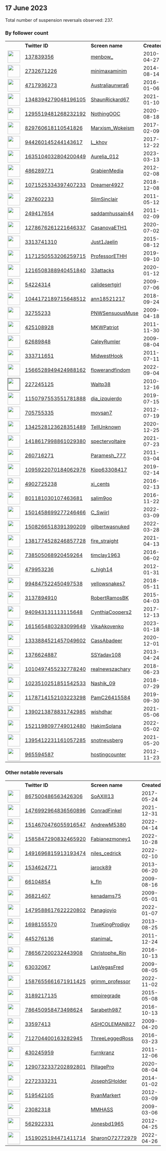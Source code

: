 
## 17 June 2023
Total number of suspension reversals observed: 237.

### By follower count
<table><tr><th></th><th align="left">Twitter ID</th><th align="left">Screen name</th>
<th align="left">Created</th><th align="left">Status</th><th align="left">Suspended</th><th align="left">Followers</th>
<tr><td><a href="https://pbs.twimg.com/profile_images/1341180401700630529/XwnHx23F_normal.jpg"><img src="https://pbs.twimg.com/profile_images/1341180401700630529/XwnHx23F_normal.jpg" width="40px" height="40px" align="center"/></a></td><td><a href="https://twitter.com/intent/user?user_id=137839356">137839356</a></td><td><a href="https://twitter.com/menbow_">menbow_</a></td><td>2010-04-27</td><td align="center"></td><td>2023-04-11</td><td>87676</td></tr>
<tr><td><a href="https://pbs.twimg.com/profile_images/1562490075199721474/8vwAJOlu_normal.jpg"><img src="https://pbs.twimg.com/profile_images/1562490075199721474/8vwAJOlu_normal.jpg" width="40px" height="40px" align="center"/></a></td><td><a href="https://twitter.com/intent/user?user_id=2732671226">2732671226</a></td><td><a href="https://twitter.com/minimaxaminim">minimaxaminim</a></td><td>2014-08-14</td><td align="center"></td><td>2023-04-17</td><td>39882</td></tr>
<tr><td><a href="https://pbs.twimg.com/profile_images/714444107423330304/gfE7Eqaj_normal.jpg"><img src="https://pbs.twimg.com/profile_images/714444107423330304/gfE7Eqaj_normal.jpg" width="40px" height="40px" align="center"/></a></td><td><a href="https://twitter.com/intent/user?user_id=4717936273">4717936273</a></td><td><a href="https://twitter.com/Australiaunwra6">Australiaunwra6</a></td><td>2016-01-06</td><td align="center"></td><td></td><td>28629</td></tr>
<tr><td><a href="https://pbs.twimg.com/profile_images/1654124057548443653/qnbXnApe_normal.jpg"><img src="https://pbs.twimg.com/profile_images/1654124057548443653/qnbXnApe_normal.jpg" width="40px" height="40px" align="center"/></a></td><td><a href="https://twitter.com/intent/user?user_id=1348394279048196105">1348394279048196105</a></td><td><a href="https://twitter.com/ShaunRickard67">ShaunRickard67</a></td><td>2021-01-10</td><td align="center"></td><td>2023-06-15</td><td>15578</td></tr>
<tr><td><a href="https://pbs.twimg.com/profile_images/1666494547084574722/P5bF4i8Q_normal.jpg"><img src="https://pbs.twimg.com/profile_images/1666494547084574722/P5bF4i8Q_normal.jpg" width="40px" height="40px" align="center"/></a></td><td><a href="https://twitter.com/intent/user?user_id=1295519481268232192">1295519481268232192</a></td><td><a href="https://twitter.com/NothingOOC">NothingOOC</a></td><td>2020-08-18</td><td align="center"></td><td></td><td>15472</td></tr>
<tr><td><a href="https://pbs.twimg.com/profile_images/977922022478110721/ivcatrcl_normal.jpg"><img src="https://pbs.twimg.com/profile_images/977922022478110721/ivcatrcl_normal.jpg" width="40px" height="40px" align="center"/></a></td><td><a href="https://twitter.com/intent/user?user_id=829760618110541826">829760618110541826</a></td><td><a href="https://twitter.com/Marxism_Wokeism">Marxism_Wokeism</a></td><td>2017-02-09</td><td align="center"></td><td></td><td>15204</td></tr>
<tr><td><a href="https://pbs.twimg.com/profile_images/1333121436102365186/q0uOkjQG_normal.jpg"><img src="https://pbs.twimg.com/profile_images/1333121436102365186/q0uOkjQG_normal.jpg" width="40px" height="40px" align="center"/></a></td><td><a href="https://twitter.com/intent/user?user_id=944260145244143617">944260145244143617</a></td><td><a href="https://twitter.com/L_khov">L_khov</a></td><td>2017-12-22</td><td align="center"></td><td></td><td>11431</td></tr>
<tr><td><a href="https://pbs.twimg.com/profile_images/1670335039966461953/t7dlbvhZ_normal.jpg"><img src="https://pbs.twimg.com/profile_images/1670335039966461953/t7dlbvhZ_normal.jpg" width="40px" height="40px" align="center"/></a></td><td><a href="https://twitter.com/intent/user?user_id=1635104032804200449">1635104032804200449</a></td><td><a href="https://twitter.com/Aurelia_012">Aurelia_012</a></td><td>2023-03-13</td><td align="center"></td><td>2023-06-07</td><td>10529</td></tr>
<tr><td><a href="https://pbs.twimg.com/profile_images/936985812746555392/w5a9BkBa_normal.jpg"><img src="https://pbs.twimg.com/profile_images/936985812746555392/w5a9BkBa_normal.jpg" width="40px" height="40px" align="center"/></a></td><td><a href="https://twitter.com/intent/user?user_id=486289771">486289771</a></td><td><a href="https://twitter.com/GrabienMedia">GrabienMedia</a></td><td>2012-02-08</td><td align="center"></td><td>2023-06-16</td><td>8967</td></tr>
<tr><td><a href="https://pbs.twimg.com/profile_images/1669122765536862208/-OL0LadP_normal.jpg"><img src="https://pbs.twimg.com/profile_images/1669122765536862208/-OL0LadP_normal.jpg" width="40px" height="40px" align="center"/></a></td><td><a href="https://twitter.com/intent/user?user_id=1071525334397407233">1071525334397407233</a></td><td><a href="https://twitter.com/Dreamer4927">Dreamer4927</a></td><td>2018-12-08</td><td align="center"></td><td>2023-05-04</td><td>8179</td></tr>
<tr><td><a href="https://pbs.twimg.com/profile_images/1090009086073208832/ApfaO4dc_normal.jpg"><img src="https://pbs.twimg.com/profile_images/1090009086073208832/ApfaO4dc_normal.jpg" width="40px" height="40px" align="center"/></a></td><td><a href="https://twitter.com/intent/user?user_id=297602233">297602233</a></td><td><a href="https://twitter.com/SlimSinclair">SlimSinclair</a></td><td>2011-05-12</td><td align="center"></td><td></td><td>7571</td></tr>
<tr><td><a href="https://pbs.twimg.com/profile_images/1666506227818299392/C1jZO3UU_normal.jpg"><img src="https://pbs.twimg.com/profile_images/1666506227818299392/C1jZO3UU_normal.jpg" width="40px" height="40px" align="center"/></a></td><td><a href="https://twitter.com/intent/user?user_id=249417654">249417654</a></td><td><a href="https://twitter.com/saddamhussain44">saddamhussain44</a></td><td>2011-02-09</td><td align="center"></td><td>2023-03-08</td><td>7343</td></tr>
<tr><td><a href="https://pbs.twimg.com/profile_images/1648885168537477120/F3-SxUNh_normal.jpg"><img src="https://pbs.twimg.com/profile_images/1648885168537477120/F3-SxUNh_normal.jpg" width="40px" height="40px" align="center"/></a></td><td><a href="https://twitter.com/intent/user?user_id=1278676261221646337">1278676261221646337</a></td><td><a href="https://twitter.com/CasanovaETH1">CasanovaETH1</a></td><td>2020-07-02</td><td align="center"></td><td>2023-06-07</td><td>6880</td></tr>
<tr><td><a href="https://pbs.twimg.com/profile_images/1670794240480223234/dOeHwqeE_normal.jpg"><img src="https://pbs.twimg.com/profile_images/1670794240480223234/dOeHwqeE_normal.jpg" width="40px" height="40px" align="center"/></a></td><td><a href="https://twitter.com/intent/user?user_id=3313741310">3313741310</a></td><td><a href="https://twitter.com/Just1Jaelin">Just1Jaelin</a></td><td>2015-08-12</td><td align="center"></td><td></td><td>5344</td></tr>
<tr><td><a href="https://pbs.twimg.com/profile_images/1535406246202953729/BpkwD9xD_normal.jpg"><img src="https://pbs.twimg.com/profile_images/1535406246202953729/BpkwD9xD_normal.jpg" width="40px" height="40px" align="center"/></a></td><td><a href="https://twitter.com/intent/user?user_id=1171250553206259715">1171250553206259715</a></td><td><a href="https://twitter.com/ProfessorETHH">ProfessorETHH</a></td><td>2019-09-10</td><td align="center"></td><td>2022-11-14</td><td>5133</td></tr>
<tr><td><a href="https://pbs.twimg.com/profile_images/1225424093983494144/OwMYufZP_normal.jpg"><img src="https://pbs.twimg.com/profile_images/1225424093983494144/OwMYufZP_normal.jpg" width="40px" height="40px" align="center"/></a></td><td><a href="https://twitter.com/intent/user?user_id=1216508388940451840">1216508388940451840</a></td><td><a href="https://twitter.com/33attacks">33attacks</a></td><td>2020-01-12</td><td align="center"></td><td></td><td>4615</td></tr>
<tr><td><a href="https://pbs.twimg.com/profile_images/1565505347430785024/2WYRNpHy_normal.jpg"><img src="https://pbs.twimg.com/profile_images/1565505347430785024/2WYRNpHy_normal.jpg" width="40px" height="40px" align="center"/></a></td><td><a href="https://twitter.com/intent/user?user_id=54224314">54224314</a></td><td><a href="https://twitter.com/calidesertgirl">calidesertgirl</a></td><td>2009-07-06</td><td align="center"></td><td>2022-11-11</td><td>4345</td></tr>
<tr><td><a href="https://pbs.twimg.com/profile_images/1185932210429448192/E5jmQL-I_normal.jpg"><img src="https://pbs.twimg.com/profile_images/1185932210429448192/E5jmQL-I_normal.jpg" width="40px" height="40px" align="center"/></a></td><td><a href="https://twitter.com/intent/user?user_id=1044172189715648512">1044172189715648512</a></td><td><a href="https://twitter.com/ann18521217">ann18521217</a></td><td>2018-09-24</td><td align="center"></td><td></td><td>3173</td></tr>
<tr><td><a href="https://pbs.twimg.com/profile_images/1536692123931553792/I9de3Y4q_normal.jpg"><img src="https://pbs.twimg.com/profile_images/1536692123931553792/I9de3Y4q_normal.jpg" width="40px" height="40px" align="center"/></a></td><td><a href="https://twitter.com/intent/user?user_id=32755233">32755233</a></td><td><a href="https://twitter.com/PNWSensuousMuse">PNWSensuousMuse</a></td><td>2009-04-18</td><td align="center"></td><td>2022-07-15</td><td>2830</td></tr>
<tr><td><a href="https://pbs.twimg.com/profile_images/924832036942118912/FwwgvLe2_normal.jpg"><img src="https://pbs.twimg.com/profile_images/924832036942118912/FwwgvLe2_normal.jpg" width="40px" height="40px" align="center"/></a></td><td><a href="https://twitter.com/intent/user?user_id=425108928">425108928</a></td><td><a href="https://twitter.com/MKWPatriot">MKWPatriot</a></td><td>2011-11-30</td><td align="center"></td><td></td><td>2302</td></tr>
<tr><td><a href="https://pbs.twimg.com/profile_images/1499837345507520520/Y8zD24O2_normal.jpg"><img src="https://pbs.twimg.com/profile_images/1499837345507520520/Y8zD24O2_normal.jpg" width="40px" height="40px" align="center"/></a></td><td><a href="https://twitter.com/intent/user?user_id=62689848">62689848</a></td><td><a href="https://twitter.com/CaleyRumler">CaleyRumler</a></td><td>2009-08-04</td><td align="center"></td><td>2023-04-24</td><td>2211</td></tr>
<tr><td><a href="https://pbs.twimg.com/profile_images/1573782865124507649/t9bNOWUP_normal.jpg"><img src="https://pbs.twimg.com/profile_images/1573782865124507649/t9bNOWUP_normal.jpg" width="40px" height="40px" align="center"/></a></td><td><a href="https://twitter.com/intent/user?user_id=333711651">333711651</a></td><td><a href="https://twitter.com/MidwestHook">MidwestHook</a></td><td>2011-07-11</td><td align="center"></td><td>2023-01-06</td><td>2069</td></tr>
<tr><td><a href="https://pbs.twimg.com/profile_images/1668649797480226819/lXBxAh7h_normal.jpg"><img src="https://pbs.twimg.com/profile_images/1668649797480226819/lXBxAh7h_normal.jpg" width="40px" height="40px" align="center"/></a></td><td><a href="https://twitter.com/intent/user?user_id=1566528949424988162">1566528949424988162</a></td><td><a href="https://twitter.com/flowerandfindom">flowerandfindom</a></td><td>2022-09-04</td><td align="center"></td><td>2023-06-02</td><td>1824</td></tr>
<tr><td><a href=""><img src="" width="40px" height="40px" align="center"/></a></td><td><a href="https://twitter.com/intent/user?user_id=227245125">227245125</a></td><td><a href="https://twitter.com/Waltp38">Waltp38</a></td><td>2010-12-16</td><td align="center"></td><td>2022-03-14</td><td>1661</td></tr>
<tr><td><a href="https://pbs.twimg.com/profile_images/1669773482337468429/wbJdFK-e_normal.jpg"><img src="https://pbs.twimg.com/profile_images/1669773482337468429/wbJdFK-e_normal.jpg" width="40px" height="40px" align="center"/></a></td><td><a href="https://twitter.com/intent/user?user_id=1150797553551781888">1150797553551781888</a></td><td><a href="https://twitter.com/dia_izquierdo">dia_izquierdo</a></td><td>2019-07-15</td><td align="center"></td><td>2022-11-24</td><td>1626</td></tr>
<tr><td><a href="https://pbs.twimg.com/profile_images/1615710412913217537/9ojhIZxt_normal.jpg"><img src="https://pbs.twimg.com/profile_images/1615710412913217537/9ojhIZxt_normal.jpg" width="40px" height="40px" align="center"/></a></td><td><a href="https://twitter.com/intent/user?user_id=705755335">705755335</a></td><td><a href="https://twitter.com/moysan7">moysan7</a></td><td>2012-07-19</td><td align="center"></td><td>2023-05-26</td><td>1551</td></tr>
<tr><td><a href="https://pbs.twimg.com/profile_images/1528422910867693572/AxpaK9GC_normal.jpg"><img src="https://pbs.twimg.com/profile_images/1528422910867693572/AxpaK9GC_normal.jpg" width="40px" height="40px" align="center"/></a></td><td><a href="https://twitter.com/intent/user?user_id=1342528123628351489">1342528123628351489</a></td><td><a href="https://twitter.com/TellUnknown">TellUnknown</a></td><td>2020-12-25</td><td align="center"></td><td>2022-05-28</td><td>1460</td></tr>
<tr><td><a href="https://pbs.twimg.com/profile_images/1669100937758011393/u3cUf8LW_normal.jpg"><img src="https://pbs.twimg.com/profile_images/1669100937758011393/u3cUf8LW_normal.jpg" width="40px" height="40px" align="center"/></a></td><td><a href="https://twitter.com/intent/user?user_id=1418617998861029380">1418617998861029380</a></td><td><a href="https://twitter.com/spectervoltaire">spectervoltaire</a></td><td>2021-07-23</td><td align="center"></td><td>2023-06-13</td><td>1448</td></tr>
<tr><td><a href="https://pbs.twimg.com/profile_images/1217663726737735682/hX2pveXl_normal.jpg"><img src="https://pbs.twimg.com/profile_images/1217663726737735682/hX2pveXl_normal.jpg" width="40px" height="40px" align="center"/></a></td><td><a href="https://twitter.com/intent/user?user_id=260716271">260716271</a></td><td><a href="https://twitter.com/Paramesh_777">Paramesh_777</a></td><td>2011-03-04</td><td align="center"></td><td>2022-10-20</td><td>1416</td></tr>
<tr><td><a href="https://pbs.twimg.com/profile_images/1438686094237650944/-_VcB-R0_normal.jpg"><img src="https://pbs.twimg.com/profile_images/1438686094237650944/-_VcB-R0_normal.jpg" width="40px" height="40px" align="center"/></a></td><td><a href="https://twitter.com/intent/user?user_id=1095922070184062976">1095922070184062976</a></td><td><a href="https://twitter.com/Kipp63308417">Kipp63308417</a></td><td>2019-02-14</td><td align="center">🔒</td><td>2023-05-27</td><td>1345</td></tr>
<tr><td><a href="https://pbs.twimg.com/profile_images/1670431470874431488/RotrTTR3_normal.jpg"><img src="https://pbs.twimg.com/profile_images/1670431470874431488/RotrTTR3_normal.jpg" width="40px" height="40px" align="center"/></a></td><td><a href="https://twitter.com/intent/user?user_id=4902725238">4902725238</a></td><td><a href="https://twitter.com/xi_cents">xi_cents</a></td><td>2016-02-13</td><td align="center"></td><td>2022-12-21</td><td>1089</td></tr>
<tr><td><a href="https://pbs.twimg.com/profile_images/1667532834938974209/Ojm0DNB9_normal.jpg"><img src="https://pbs.twimg.com/profile_images/1667532834938974209/Ojm0DNB9_normal.jpg" width="40px" height="40px" align="center"/></a></td><td><a href="https://twitter.com/intent/user?user_id=801181030107463681">801181030107463681</a></td><td><a href="https://twitter.com/salim9oo">salim9oo</a></td><td>2016-11-22</td><td align="center"></td><td>2022-10-17</td><td>1001</td></tr>
<tr><td><a href="https://pbs.twimg.com/profile_images/1670345438279634944/Zyk9LWY8_normal.jpg"><img src="https://pbs.twimg.com/profile_images/1670345438279634944/Zyk9LWY8_normal.jpg" width="40px" height="40px" align="center"/></a></td><td><a href="https://twitter.com/intent/user?user_id=1501458699277246466">1501458699277246466</a></td><td><a href="https://twitter.com/C_Swiirl">C_Swiirl</a></td><td>2022-03-09</td><td align="center"></td><td>2023-02-28</td><td>994</td></tr>
<tr><td><a href="https://pbs.twimg.com/profile_images/1542823716576342016/cM4neli7_normal.jpg"><img src="https://pbs.twimg.com/profile_images/1542823716576342016/cM4neli7_normal.jpg" width="40px" height="40px" align="center"/></a></td><td><a href="https://twitter.com/intent/user?user_id=1508266518391390209">1508266518391390209</a></td><td><a href="https://twitter.com/gilbertwasnuked">gilbertwasnuked</a></td><td>2022-03-28</td><td align="center"></td><td>2022-07-29</td><td>953</td></tr>
<tr><td><a href="https://pbs.twimg.com/profile_images/1386983441699418114/G1Fp7hPN_normal.jpg"><img src="https://pbs.twimg.com/profile_images/1386983441699418114/G1Fp7hPN_normal.jpg" width="40px" height="40px" align="center"/></a></td><td><a href="https://twitter.com/intent/user?user_id=1381774528246857728">1381774528246857728</a></td><td><a href="https://twitter.com/fire_straight">fire_straight</a></td><td>2021-04-13</td><td align="center"></td><td>2022-02-13</td><td>913</td></tr>
<tr><td><a href="https://pbs.twimg.com/profile_images/1174834609307041792/jFjvoKy8_normal.jpg"><img src="https://pbs.twimg.com/profile_images/1174834609307041792/jFjvoKy8_normal.jpg" width="40px" height="40px" align="center"/></a></td><td><a href="https://twitter.com/intent/user?user_id=738505068920459264">738505068920459264</a></td><td><a href="https://twitter.com/timclay1963">timclay1963</a></td><td>2016-06-02</td><td align="center"></td><td></td><td>898</td></tr>
<tr><td><a href="https://pbs.twimg.com/profile_images/981276419069235201/hTb9gpIX_normal.jpg"><img src="https://pbs.twimg.com/profile_images/981276419069235201/hTb9gpIX_normal.jpg" width="40px" height="40px" align="center"/></a></td><td><a href="https://twitter.com/intent/user?user_id=479953236">479953236</a></td><td><a href="https://twitter.com/c_high14">c_high14</a></td><td>2012-01-31</td><td align="center"></td><td>2022-09-10</td><td>830</td></tr>
<tr><td><a href="https://pbs.twimg.com/profile_images/1363632932561149952/Epbww6CT_normal.jpg"><img src="https://pbs.twimg.com/profile_images/1363632932561149952/Epbww6CT_normal.jpg" width="40px" height="40px" align="center"/></a></td><td><a href="https://twitter.com/intent/user?user_id=994847522450497538">994847522450497538</a></td><td><a href="https://twitter.com/yellowsnakes7">yellowsnakes7</a></td><td>2018-05-11</td><td align="center"></td><td>2022-03-29</td><td>825</td></tr>
<tr><td><a href="https://pbs.twimg.com/profile_images/1332119928862863360/z3rCGd0F_normal.jpg"><img src="https://pbs.twimg.com/profile_images/1332119928862863360/z3rCGd0F_normal.jpg" width="40px" height="40px" align="center"/></a></td><td><a href="https://twitter.com/intent/user?user_id=3137894910">3137894910</a></td><td><a href="https://twitter.com/RobertRamosBK">RobertRamosBK</a></td><td>2015-04-03</td><td align="center"></td><td>2022-06-12</td><td>790</td></tr>
<tr><td><a href="https://pbs.twimg.com/profile_images/1173591289662717952/WyEp8GqQ_normal.jpg"><img src="https://pbs.twimg.com/profile_images/1173591289662717952/WyEp8GqQ_normal.jpg" width="40px" height="40px" align="center"/></a></td><td><a href="https://twitter.com/intent/user?user_id=940943131113115648">940943131113115648</a></td><td><a href="https://twitter.com/CynthiaCoopers2">CynthiaCoopers2</a></td><td>2017-12-13</td><td align="center"></td><td></td><td>725</td></tr>
<tr><td><a href="https://pbs.twimg.com/profile_images/1618894823087276032/4aoFyseA_normal.jpg"><img src="https://pbs.twimg.com/profile_images/1618894823087276032/4aoFyseA_normal.jpg" width="40px" height="40px" align="center"/></a></td><td><a href="https://twitter.com/intent/user?user_id=1615654803283099649">1615654803283099649</a></td><td><a href="https://twitter.com/VikaAkovenko">VikaAkovenko</a></td><td>2023-01-18</td><td align="center"></td><td>2023-06-04</td><td>698</td></tr>
<tr><td><a href="https://pbs.twimg.com/profile_images/1572027202534793217/q4UrSuxw_normal.jpg"><img src="https://pbs.twimg.com/profile_images/1572027202534793217/q4UrSuxw_normal.jpg" width="40px" height="40px" align="center"/></a></td><td><a href="https://twitter.com/intent/user?user_id=1333884521457049602">1333884521457049602</a></td><td><a href="https://twitter.com/CassAbadeer">CassAbadeer</a></td><td>2020-12-01</td><td align="center"></td><td>2022-09-21</td><td>686</td></tr>
<tr><td><a href="https://pbs.twimg.com/profile_images/1338190593021726720/ozb7Jr4S_normal.jpg"><img src="https://pbs.twimg.com/profile_images/1338190593021726720/ozb7Jr4S_normal.jpg" width="40px" height="40px" align="center"/></a></td><td><a href="https://twitter.com/intent/user?user_id=1376624887">1376624887</a></td><td><a href="https://twitter.com/SSYadav108">SSYadav108</a></td><td>2013-04-24</td><td align="center"></td><td>2022-08-13</td><td>659</td></tr>
<tr><td><a href="https://pbs.twimg.com/profile_images/1013228676316565504/ZHFcFTR9_normal.jpg"><img src="https://pbs.twimg.com/profile_images/1013228676316565504/ZHFcFTR9_normal.jpg" width="40px" height="40px" align="center"/></a></td><td><a href="https://twitter.com/intent/user?user_id=1010497455232778240">1010497455232778240</a></td><td><a href="https://twitter.com/realnewszachary">realnewszachary</a></td><td>2018-06-23</td><td align="center"></td><td></td><td>632</td></tr>
<tr><td><a href="https://pbs.twimg.com/profile_images/1670507347645730816/mvbLPGRa_normal.jpg"><img src="https://pbs.twimg.com/profile_images/1670507347645730816/mvbLPGRa_normal.jpg" width="40px" height="40px" align="center"/></a></td><td><a href="https://twitter.com/intent/user?user_id=1023510251851542533">1023510251851542533</a></td><td><a href="https://twitter.com/Nashik_09">Nashik_09</a></td><td>2018-07-29</td><td align="center"></td><td>2022-12-22</td><td>626</td></tr>
<tr><td><a href="https://pbs.twimg.com/profile_images/1233459264557125634/Zy0vxuCQ_normal.jpg"><img src="https://pbs.twimg.com/profile_images/1233459264557125634/Zy0vxuCQ_normal.jpg" width="40px" height="40px" align="center"/></a></td><td><a href="https://twitter.com/intent/user?user_id=1178714152103223298">1178714152103223298</a></td><td><a href="https://twitter.com/PamC26415584">PamC26415584</a></td><td>2019-09-30</td><td align="center"></td><td></td><td>492</td></tr>
<tr><td><a href="https://pbs.twimg.com/profile_images/1497546264711290881/gaHAonQO_normal.jpg"><img src="https://pbs.twimg.com/profile_images/1497546264711290881/gaHAonQO_normal.jpg" width="40px" height="40px" align="center"/></a></td><td><a href="https://twitter.com/intent/user?user_id=1390213878831742985">1390213878831742985</a></td><td><a href="https://twitter.com/wishdhar">wishdhar</a></td><td>2021-05-06</td><td align="center"></td><td>2022-04-30</td><td>429</td></tr>
<tr><td><a href="https://pbs.twimg.com/profile_images/1613395800276766722/0OBwX0pR_normal.jpg"><img src="https://pbs.twimg.com/profile_images/1613395800276766722/0OBwX0pR_normal.jpg" width="40px" height="40px" align="center"/></a></td><td><a href="https://twitter.com/intent/user?user_id=1521198097749012480">1521198097749012480</a></td><td><a href="https://twitter.com/HakimSolana">HakimSolana</a></td><td>2022-05-02</td><td align="center"></td><td>2023-05-10</td><td>427</td></tr>
<tr><td><a href="https://pbs.twimg.com/profile_images/1670023392156700674/cN72qapf_normal.jpg"><img src="https://pbs.twimg.com/profile_images/1670023392156700674/cN72qapf_normal.jpg" width="40px" height="40px" align="center"/></a></td><td><a href="https://twitter.com/intent/user?user_id=1395412231161057285">1395412231161057285</a></td><td><a href="https://twitter.com/snotneusberg">snotneusberg</a></td><td>2021-05-20</td><td align="center"></td><td></td><td>413</td></tr>
<tr><td><a href="https://pbs.twimg.com/profile_images/1279377873489457158/TaQ-bkTS_normal.jpg"><img src="https://pbs.twimg.com/profile_images/1279377873489457158/TaQ-bkTS_normal.jpg" width="40px" height="40px" align="center"/></a></td><td><a href="https://twitter.com/intent/user?user_id=965594587">965594587</a></td><td><a href="https://twitter.com/hostingcounter">hostingcounter</a></td><td>2012-11-23</td><td align="center"></td><td>2023-01-20</td><td>406</td></tr>
</table>

### Other notable reversals
<table><tr><th></th><th align="left">Twitter ID</th><th align="left">Screen name</th>
<th align="left">Created</th><th align="left">Status</th><th align="left">Suspended</th><th align="left">Followers</th>
<tr><td><a href="https://pbs.twimg.com/profile_images/1304832089150324738/M37YS4Vc_normal.jpg"><img src="https://pbs.twimg.com/profile_images/1304832089150324738/M37YS4Vc_normal.jpg" width="40px" height="40px" align="center"/></a></td><td><a href="https://twitter.com/intent/user?user_id=867500486563426306">867500486563426306</a></td><td><a href="https://twitter.com/SoAXIII13">SoAXIII13</a></td><td>2017-05-24</td><td align="center"></td><td>2022-12-24</td><td>108</td></tr>
<tr><td><a href="https://pbs.twimg.com/profile_images/1477116945874837505/dkZZGfPL_normal.jpg"><img src="https://pbs.twimg.com/profile_images/1477116945874837505/dkZZGfPL_normal.jpg" width="40px" height="40px" align="center"/></a></td><td><a href="https://twitter.com/intent/user?user_id=1476992964836560896">1476992964836560896</a></td><td><a href="https://twitter.com/ConradFinkel">ConradFinkel</a></td><td>2021-12-31</td><td align="center"></td><td>2022-04-26</td><td>58</td></tr>
<tr><td><a href="https://pbs.twimg.com/profile_images/1657140592403689472/NEv35Nlb_normal.jpg"><img src="https://pbs.twimg.com/profile_images/1657140592403689472/NEv35Nlb_normal.jpg" width="40px" height="40px" align="center"/></a></td><td><a href="https://twitter.com/intent/user?user_id=1514670476055916547">1514670476055916547</a></td><td><a href="https://twitter.com/AndrewM5380">AndrewM5380</a></td><td>2022-04-14</td><td align="center"></td><td>2023-06-07</td><td>159</td></tr>
<tr><td><a href="https://pbs.twimg.com/profile_images/1585859617090772994/vD7VmtSe_normal.jpg"><img src="https://pbs.twimg.com/profile_images/1585859617090772994/vD7VmtSe_normal.jpg" width="40px" height="40px" align="center"/></a></td><td><a href="https://twitter.com/intent/user?user_id=1585847290832465920">1585847290832465920</a></td><td><a href="https://twitter.com/Fabianezmoney1">Fabianezmoney1</a></td><td>2022-10-28</td><td align="center"></td><td>2022-12-30</td><td>86</td></tr>
<tr><td><a href="https://pbs.twimg.com/profile_images/1491696941209636871/LX8tmYK7_normal.jpg"><img src="https://pbs.twimg.com/profile_images/1491696941209636871/LX8tmYK7_normal.jpg" width="40px" height="40px" align="center"/></a></td><td><a href="https://twitter.com/intent/user?user_id=1491696815913193474">1491696815913193474</a></td><td><a href="https://twitter.com/niles_cedrick">niles_cedrick</a></td><td>2022-02-10</td><td align="center"></td><td>2023-05-15</td><td>15</td></tr>
<tr><td><a href="https://pbs.twimg.com/profile_images/1670571176492429312/_q4Y26WV_normal.jpg"><img src="https://pbs.twimg.com/profile_images/1670571176492429312/_q4Y26WV_normal.jpg" width="40px" height="40px" align="center"/></a></td><td><a href="https://twitter.com/intent/user?user_id=1534624771">1534624771</a></td><td><a href="https://twitter.com/jarock89">jarock89</a></td><td>2013-06-20</td><td align="center"></td><td>2023-05-24</td><td>55</td></tr>
<tr><td><a href="https://pbs.twimg.com/profile_images/1667793406351798273/dbKn-12j_normal.jpg"><img src="https://pbs.twimg.com/profile_images/1667793406351798273/dbKn-12j_normal.jpg" width="40px" height="40px" align="center"/></a></td><td><a href="https://twitter.com/intent/user?user_id=66104854">66104854</a></td><td><a href="https://twitter.com/k_fln">k_fln</a></td><td>2009-08-16</td><td align="center"></td><td>2023-03-27</td><td>1</td></tr>
<tr><td><a href="https://pbs.twimg.com/profile_images/192542429/jackbauersox_normal.bmp"><img src="https://pbs.twimg.com/profile_images/192542429/jackbauersox_normal.bmp" width="40px" height="40px" align="center"/></a></td><td><a href="https://twitter.com/intent/user?user_id=36821407">36821407</a></td><td><a href="https://twitter.com/kenadams75">kenadams75</a></td><td>2009-05-01</td><td align="center"></td><td>2023-06-14</td><td>169</td></tr>
<tr><td><a href="https://abs.twimg.com/sticky/default_profile_images/default_profile_normal.png"><img src="https://abs.twimg.com/sticky/default_profile_images/default_profile_normal.png" width="40px" height="40px" align="center"/></a></td><td><a href="https://twitter.com/intent/user?user_id=1479588617622220802">1479588617622220802</a></td><td><a href="https://twitter.com/Panagioyio">Panagioyio</a></td><td>2022-01-07</td><td align="center"></td><td>2023-06-07</td><td>104</td></tr>
<tr><td><a href="https://pbs.twimg.com/profile_images/1518651663338418179/IuUfc1Fc_normal.jpg"><img src="https://pbs.twimg.com/profile_images/1518651663338418179/IuUfc1Fc_normal.jpg" width="40px" height="40px" align="center"/></a></td><td><a href="https://twitter.com/intent/user?user_id=1698155570">1698155570</a></td><td><a href="https://twitter.com/TrueKingProdigy">TrueKingProdigy</a></td><td>2013-08-25</td><td align="center"></td><td>2023-03-17</td><td>3</td></tr>
<tr><td><a href="https://pbs.twimg.com/profile_images/1711157290/image_normal.jpg"><img src="https://pbs.twimg.com/profile_images/1711157290/image_normal.jpg" width="40px" height="40px" align="center"/></a></td><td><a href="https://twitter.com/intent/user?user_id=445276136">445276136</a></td><td><a href="https://twitter.com/stanimal_">stanimal_</a></td><td>2011-12-24</td><td align="center"></td><td>2023-06-13</td><td>259</td></tr>
<tr><td><a href="https://pbs.twimg.com/profile_images/948918964184408070/tOCWkw6b_normal.jpg"><img src="https://pbs.twimg.com/profile_images/948918964184408070/tOCWkw6b_normal.jpg" width="40px" height="40px" align="center"/></a></td><td><a href="https://twitter.com/intent/user?user_id=786567200232443908">786567200232443908</a></td><td><a href="https://twitter.com/Christophe_Rin">Christophe_Rin</a></td><td>2016-10-13</td><td align="center"></td><td>2023-05-20</td><td>2</td></tr>
<tr><td><a href="https://abs.twimg.com/sticky/default_profile_images/default_profile_normal.png"><img src="https://abs.twimg.com/sticky/default_profile_images/default_profile_normal.png" width="40px" height="40px" align="center"/></a></td><td><a href="https://twitter.com/intent/user?user_id=63032067">63032067</a></td><td><a href="https://twitter.com/LasVegasFred">LasVegasFred</a></td><td>2009-08-05</td><td align="center"></td><td>2022-11-29</td><td>33</td></tr>
<tr><td><a href="https://pbs.twimg.com/profile_images/1608112407401959424/Vs0XvbZF_normal.jpg"><img src="https://pbs.twimg.com/profile_images/1608112407401959424/Vs0XvbZF_normal.jpg" width="40px" height="40px" align="center"/></a></td><td><a href="https://twitter.com/intent/user?user_id=1587655661671911425">1587655661671911425</a></td><td><a href="https://twitter.com/grimm_professor">grimm_professor</a></td><td>2022-11-02</td><td align="center"></td><td>2023-01-02</td><td>5</td></tr>
<tr><td><a href="https://pbs.twimg.com/profile_images/596806932314263553/dPmAjk9K_normal.jpg"><img src="https://pbs.twimg.com/profile_images/596806932314263553/dPmAjk9K_normal.jpg" width="40px" height="40px" align="center"/></a></td><td><a href="https://twitter.com/intent/user?user_id=3189217135">3189217135</a></td><td><a href="https://twitter.com/empiregrade">empiregrade</a></td><td>2015-05-08</td><td align="center"></td><td>2023-03-20</td><td>14</td></tr>
<tr><td><a href="https://pbs.twimg.com/profile_images/1648914998209462272/_18Pwtpt_normal.jpg"><img src="https://pbs.twimg.com/profile_images/1648914998209462272/_18Pwtpt_normal.jpg" width="40px" height="40px" align="center"/></a></td><td><a href="https://twitter.com/intent/user?user_id=786450958473498624">786450958473498624</a></td><td><a href="https://twitter.com/Sarabeth987">Sarabeth987</a></td><td>2016-10-13</td><td align="center"></td><td>2023-05-08</td><td>3</td></tr>
<tr><td><a href="https://pbs.twimg.com/profile_images/599598428356616192/nyH84ezc_normal.jpg"><img src="https://pbs.twimg.com/profile_images/599598428356616192/nyH84ezc_normal.jpg" width="40px" height="40px" align="center"/></a></td><td><a href="https://twitter.com/intent/user?user_id=33597413">33597413</a></td><td><a href="https://twitter.com/ASHCOLEMAN827">ASHCOLEMAN827</a></td><td>2009-04-20</td><td align="center"></td><td>2023-03-15</td><td>8</td></tr>
<tr><td><a href="https://pbs.twimg.com/profile_images/712705992434262016/u6gvCLpQ_normal.jpg"><img src="https://pbs.twimg.com/profile_images/712705992434262016/u6gvCLpQ_normal.jpg" width="40px" height="40px" align="center"/></a></td><td><a href="https://twitter.com/intent/user?user_id=712704400163282945">712704400163282945</a></td><td><a href="https://twitter.com/ThreeLeggedRoss">ThreeLeggedRoss</a></td><td>2016-03-23</td><td align="center"></td><td>2023-06-11</td><td>22</td></tr>
<tr><td><a href="https://pbs.twimg.com/profile_images/2606364039/8iojqevzqd9azuxpc7oy_normal.jpeg"><img src="https://pbs.twimg.com/profile_images/2606364039/8iojqevzqd9azuxpc7oy_normal.jpeg" width="40px" height="40px" align="center"/></a></td><td><a href="https://twitter.com/intent/user?user_id=430245959">430245959</a></td><td><a href="https://twitter.com/Furnkranz">Furnkranz</a></td><td>2011-12-06</td><td align="center"></td><td>2022-12-30</td><td>261</td></tr>
<tr><td><a href="https://pbs.twimg.com/profile_images/1514571897232633859/FA3TmWW5_normal.jpg"><img src="https://pbs.twimg.com/profile_images/1514571897232633859/FA3TmWW5_normal.jpg" width="40px" height="40px" align="center"/></a></td><td><a href="https://twitter.com/intent/user?user_id=1290732337202892801">1290732337202892801</a></td><td><a href="https://twitter.com/PillagePro">PillagePro</a></td><td>2020-08-04</td><td align="center"></td><td>2022-07-21</td><td>65</td></tr>
<tr><td><a href="https://pbs.twimg.com/profile_images/505907274930327553/6YvEO0Fw_normal.jpeg"><img src="https://pbs.twimg.com/profile_images/505907274930327553/6YvEO0Fw_normal.jpeg" width="40px" height="40px" align="center"/></a></td><td><a href="https://twitter.com/intent/user?user_id=2272333231">2272333231</a></td><td><a href="https://twitter.com/JosephSHolder">JosephSHolder</a></td><td>2014-01-02</td><td align="center"></td><td>2023-03-22</td><td>88</td></tr>
<tr><td><a href="https://pbs.twimg.com/profile_images/1571144996102840321/MvPsqHZo_normal.jpg"><img src="https://pbs.twimg.com/profile_images/1571144996102840321/MvPsqHZo_normal.jpg" width="40px" height="40px" align="center"/></a></td><td><a href="https://twitter.com/intent/user?user_id=519542105">519542105</a></td><td><a href="https://twitter.com/RyanMarkert">RyanMarkert</a></td><td>2012-03-09</td><td align="center"></td><td>2023-04-24</td><td>73</td></tr>
<tr><td><a href="https://abs.twimg.com/sticky/default_profile_images/default_profile_normal.png"><img src="https://abs.twimg.com/sticky/default_profile_images/default_profile_normal.png" width="40px" height="40px" align="center"/></a></td><td><a href="https://twitter.com/intent/user?user_id=23082318">23082318</a></td><td><a href="https://twitter.com/MMHASS">MMHASS</a></td><td>2009-03-06</td><td align="center"></td><td>2023-05-21</td><td>2</td></tr>
<tr><td><a href="https://pbs.twimg.com/profile_images/1587175299296501763/u2_aT1OS_normal.jpg"><img src="https://pbs.twimg.com/profile_images/1587175299296501763/u2_aT1OS_normal.jpg" width="40px" height="40px" align="center"/></a></td><td><a href="https://twitter.com/intent/user?user_id=562922331">562922331</a></td><td><a href="https://twitter.com/Jonesbd1965">Jonesbd1965</a></td><td>2012-04-25</td><td align="center"></td><td>2023-05-22</td><td>3</td></tr>
<tr><td><a href="https://pbs.twimg.com/profile_images/1519025366052085760/4XAUov_v_normal.png"><img src="https://pbs.twimg.com/profile_images/1519025366052085760/4XAUov_v_normal.png" width="40px" height="40px" align="center"/></a></td><td><a href="https://twitter.com/intent/user?user_id=1519025194471411714">1519025194471411714</a></td><td><a href="https://twitter.com/SharonO72772979">SharonO72772979</a></td><td>2022-04-26</td><td align="center"></td><td>2022-12-21</td><td>19</td></tr>
</table>
